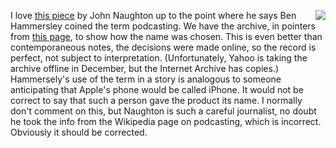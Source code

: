 <img src="http://scripting.com/images/2019/11/30/apple.png" border="0" align="right">I love <a href="https://www.theguardian.com/commentisfree/2019/nov/30/podcasting-fifteenth-years-old-corporate-greed-threat">this piece</a> by John Naughton up to the point where he says Ben Hammersley coined the term podcasting. We have the archive, in pointers from <a href="http://threads2.scripting.com/2013/april/howPodcastingGotItsName">this page</a>,  to show how the name was chosen. This is even better than contemporaneous notes, the decisions were made online, so the record is perfect, not subject to interpretation. (Unfortunately, Yahoo is taking the archive offline in December, but the Internet Archive has copies.) Hammersely's use of the term in a story is analogous to someone anticipating that Apple's phone would be called iPhone. It would not be correct to say that such a person gave the product its name. I normally don't comment on this, but Naughton is such a careful journalist, no doubt he took the info from the Wikipedia page on podcasting, which is incorrect. Obviously it should be corrected. 
